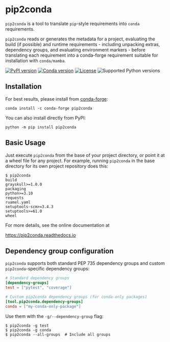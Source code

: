 # pip2conda

`pip2conda` is a tool to translate `pip`-style requirements into `conda`
requirements.

`pip2conda` reads or generates the metadata for a project,
evaluating the build (if possible) and runtime requirements - including unpacking
extras, dependency groups, and evaluating environment markers - before translating each requirement
into a conda-forge requirement suitable for installation with `conda/mamba`.

[![PyPI version](https://badge.fury.io/py/pip2conda.svg)](http://badge.fury.io/py/pip2conda)
[![Conda version](https://img.shields.io/conda/vn/conda-forge/pip2conda.svg)](https://anaconda.org/conda-forge/pip2conda/)
[![License](https://img.shields.io/pypi/l/pip2conda.svg)](https://choosealicense.com/licenses/gpl-3.0/)
![Supported Python versions](https://img.shields.io/pypi/pyversions/pip2conda.svg)

## Installation

For best results, please install from [conda-forge](https://conda-forge.org/):

```shell
conda install -c conda-forge pip2conda
```

You can also install directly from PyPI:

```shell
python -m pip install pip2conda
```

## Basic Usage

Just execute `pip2conda` from the base of your project directory, or point
it at a wheel file for any project.
For example, running `pip2conda` in the base directory for its own
project repository does this:

```console
$ pip2conda
build
grayskull>=1.0.0
packaging
python>=3.10
requests
ruamel.yaml
setuptools-scm>=3.4.3
setuptools>=61.0
wheel
```

For more details, see the online documentation at

<https://pip2conda.readthedocs.io>

## Dependency group configuration

`pip2conda` supports both standard PEP 735 dependency groups and custom
`pip2conda`-specific dependency groups:

```toml
# Standard dependency groups
[dependency-groups]
test = ["pytest", "coverage"]

# Custom pip2conda dependency groups (for conda-only packages)
[tool.pip2conda.dependency-groups]
conda = ["my-conda-only-package"]
```

Use them with the `-g/--dependency-group` flag:

```console
$ pip2conda -g test
$ pip2conda -g conda
$ pip2conda --all-groups  # Include all groups
```
